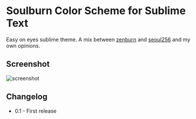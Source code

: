 # Soulburn Color Scheme for Sublime Text

Easy on eyes sublime theme. A mix between [zenburn](https://github.com/jnurmine/Zenburn) and [seoul256](https://github.com/junegunn/seoul256.vim) and my own opinions.

## Screenshot

![screenshot](https://dl.dropboxusercontent.com/u/8178/soulburn.png)

## Changelog

* 0.1 - First release
